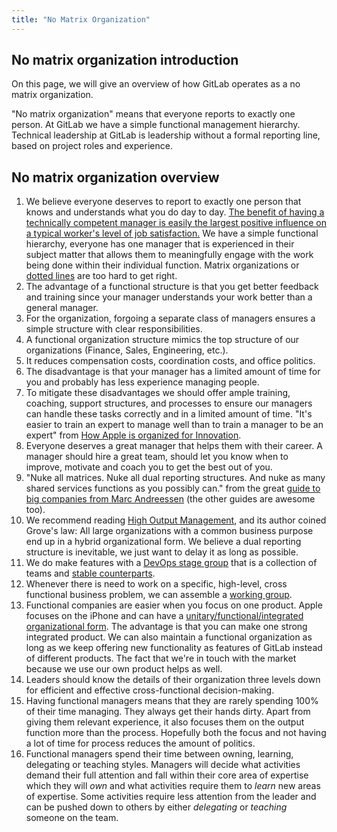```yaml
---
title: "No Matrix Organization"
---
```


## No matrix organization introduction

On this page, we will give an overview of how GitLab operates as a no matrix
organization.

"No matrix organization" means that everyone reports to exactly one person. At
GitLab we have a simple functional management hierarchy. Technical leadership at
GitLab is leadership without a formal reporting line, based on project roles and
experience.

## No matrix organization overview

1. We believe everyone deserves to report to exactly one person that knows and understands what you do day to day. [The benefit of having a technically competent manager is easily the largest positive influence on a typical worker's level of job satisfaction.](https://hbr.org/2016/12/if-your-boss-could-do-your-job-youre-more-likely-to-be-happy-at-work) We have a simple functional hierarchy, everyone has one manager that is experienced in their subject matter that allows them to meaningfully engage with the work being done within their individual function. Matrix organizations or [dotted lines](https://www.global-integration.com/glossary/dotted-line-reporting/) are too hard to get right.
1. The advantage of a functional structure is that you get better feedback and training since your manager understands your work better than a general manager.
1. For the organization, forgoing a separate class of managers ensures a simple structure with clear responsibilities.
1. A functional organization structure mimics the top structure of our organizations (Finance, Sales, Engineering, etc.).
1. It reduces compensation costs, coordination costs, and office politics.
1. The disadvantage is that your manager has a limited amount of time for you and probably has less experience managing people.
1. To mitigate these disadvantages we should offer ample training, coaching, support structures, and processes to ensure our managers can handle these tasks correctly and in a limited amount of time. "It's easier to train an expert to manage well than to train a manager to be an expert" from [How Apple is organized for Innovation](https://hbr.org/2020/11/how-apple-is-organized-for-innovation).
1. Everyone deserves a great manager that helps them with their career. A manager should hire a great team, should let you know when to improve, motivate and coach you to get the best out of you.
1. "Nuke all matrices. Nuke all dual reporting structures. And nuke as many shared services functions as you possibly can." from the great [guide to big companies from Marc Andreessen](https://pmarchive.com/guide_to_big_companies_part2.html) (the other guides are awesome too).
1. We recommend reading [High Output Management](/handbook/leadership/#books), and its author coined Grove's law: All large organizations with a common business purpose end up in a hybrid organizational form. We believe a dual reporting structure is inevitable, we just want to delay it as long as possible.
1. We do make features with a [DevOps stage group](/handbook/company/structure/#product-groups) that is a collection of teams and [stable counterparts](/handbook/leadership/#stable-counterparts).
1. Whenever there is need to work on a specific, high-level, cross functional business problem, we can assemble a [working group](/handbook/company/working-groups).
1. Functional companies are easier when you focus on one product. Apple focuses on the iPhone and can have a [unitary/functional/integrated organizational form](https://stratechery.com/2016/apples-organizational-crossroads/). The advantage is that you can make one strong integrated product. We can also maintain a functional organization as long as we keep offering new functionality as features of GitLab instead of different products. The fact that we're in touch with the market because we use our own product helps as well.
1. Leaders should know the details of their organization three levels down for efficient and effective cross-functional decision-making.
1. Having functional managers means that they are rarely spending 100% of their time managing. They always get their hands dirty. Apart from giving them relevant experience, it also focuses them on the output function more than the process. Hopefully both the focus and not having a lot of time for process reduces the amount of politics.
1. Functional managers spend their time between owning, learning, delegating or teaching styles. Managers will decide what activities demand their full attention and fall within their core area of expertise which they will *own* and what activities require them to *learn* new areas of expertise. Some activities require less attention from the leader and can be pushed down to others by either *delegating* or *teaching* someone on the team.
